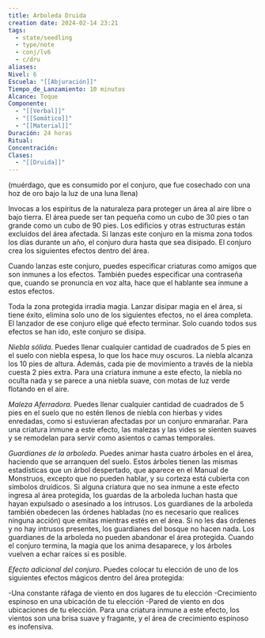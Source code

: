 ```yaml
---
title: Arboleda Druida
creation date: 2024-02-14 23:21
tags:
  - state/seedling
  - type/note
  - conj/lv6
  - c/dru
aliases: 
Nivel: 6
Escuela: "[[Abjuración]]"
Tiempo_de_Lanzamiento: 10 minutos
Alcance: Toque
Componente:
  - "[[Verbal]]"
  - "[[Somático]]"
  - "[[Material]]"
Duración: 24 horas
Ritual: 
Concentración: 
Clases:
  - "[[Druida]]"
---
```

(muérdago, que es consumido por el conjuro, que fue cosechado con una hoz de oro bajo la luz de una luna llena)

Invocas a los espíritus de la naturaleza para proteger un área al aire libre o bajo tierra. El área puede ser tan pequeña como un cubo de 30 pies o tan grande como un cubo de 90 pies. Los edificios y otras estructuras están excluidos del área afectada. Si lanzas este conjuro en la misma zona todos los días durante un año, el conjuro dura hasta que sea disipado.
El conjuro crea los siguientes efectos dentro del área.

Cuando lanzas este conjuro, puedes especificar criaturas como amigos que son inmunes a los efectos. También puedes especificar una contraseña que, cuando se pronuncia en voz
alta, hace que el hablante sea inmune a estos efectos.

Toda la zona protegida irradia magia. Lanzar disipar magia en el área, si tiene éxito, elimina solo uno de los siguientes efectos, no el área completa. El lanzador de ese conjuro elige qué efecto terminar. Solo cuando todos sus efectos se han ido, este conjuro se disipa.

*Niebla sólida*. Puedes llenar cualquier cantidad de cuadrados de 5 pies en el suelo con niebla espesa, lo que los hace muy oscuros. La niebla alcanza los 10 pies de altura. Además, cada pie de movimiento a través de la niebla cuesta 2 pies extra. Para una criatura inmune a este efecto, la niebla no oculta nada y se parece a una niebla suave, con motas de luz verde flotando en el aire.

*Maleza Aferradora*. Puedes llenar cualquier cantidad de cuadrados de 5 pies en el suelo que no estén llenos de niebla con hierbas y vides enredadas, como si estuvieran afectadas por un conjuro enmarañar. Para una criatura inmune a este efecto, las malezas y las vides se sienten suaves y se remodelan para servir como asientos o camas temporales.

*Guardianes de la arboleda*. Puedes animar hasta cuatro árboles en el área, haciendo que se arranquen del suelo. Estos árboles tienen las mismas estadísticas que un árbol despertado, que aparece en el Manual de Monstruos, excepto que no pueden hablar, y su corteza está cubierta con símbolos druídicos. Si alguna criatura que no sea inmune a este efecto ingresa al área protegida, los guardas de la arboleda luchan hasta que hayan expulsado o asesinado a los intrusos. Los guardianes de la arboleda también obedecen las órdenes habladas (no es necesario que realices ninguna acción) que emitas mientras estés en el área. Si no les das órdenes y no hay intrusos presentes, los guardianes del bosque no hacen nada. Los guardianes de la arboleda no pueden abandonar el área protegida. Cuando el conjuro termina, la magia que los anima desaparece, y los árboles vuelven a echar raíces si es posible.

*Efecto adicional del conjuro*. Puedes colocar tu elección de uno de los siguientes efectos mágicos dentro del área protegida:

-Una constante ráfaga de viento en dos lugares de tu elección
-Crecimiento espinoso en una ubicación de tu elección
-Pared de viento en dos ubicaciones de tu elección. Para una criatura inmune a este efecto, los vientos son una brisa suave y fragante, y el área de crecimiento espinoso es inofensiva.